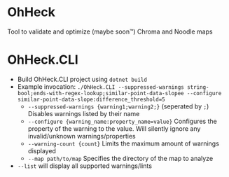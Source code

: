 # OhHeck
Tool to validate and optimize (maybe soon:tm:) Chroma and Noodle maps


# OhHeck.CLI
- Build OhHeck.CLI project using `dotnet build`
- Example invocation: `./OhHeck.CLI --suppressed-warnings string-bool;ends-with-regex-lookup;similar-point-data-slopee --configure similar-point-data-slope:difference_threshold=5`
    - `--suppressed-warnings {warning1;warning2;}` (seperated by `;`) Disables warnings listed by their name
    - `--configure {warning_name:property_name=value}` Configures the property of the warning to the value. Will silently ignore any invalid/unknown warnings/properties
    - `--warning-count {count}` Limits the maximum amount of warnings displayed
    - `--map path/to/map` Specifies the directory of the map to analyze
- `--list` will display all supported warnings/lints